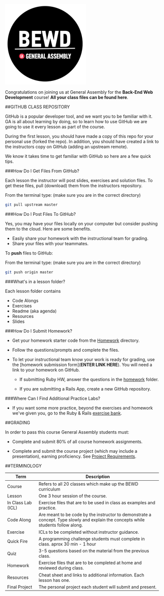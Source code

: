 ![BEWD_Logo](assets/BEWD_Logo.png)


Congratulations on joining us at General Assembly for the __Back-End Web Development__ course! **All your class files can be found here**.

##GITHUB CLASS REPOSITORY

GitHub is a popular developer tool, and we want you to be familiar with it. GA is all about learning by doing, so to learn how to use GitHub we are going to use it every lesson as part of the course.

During the first lesson, you should have made a copy of this repo for your personal use (forked the repo). In addition, you should have created a link to the instructors copy on GitHub (adding an upstream remote).

We know it takes time to get familiar with GitHub so here are a few quick tips.

###How Do I Get Files From GitHub?

Each lesson the instructor will post slides, exercises and solution files. To get these files, pull (download) them from the instructors repository. 

From the terminal type: 
(make sure you are in the correct directory)

```bash
git pull upstream master
```
	
###How Do I Post Files To GitHub?

Yes, you may have your files locally on your computer but consider pushing them to the cloud. Here are some benefits. 

*	Easily share your homework with the instructional team for grading. 
*	Share your files with your teammates.

To __push__ files to GitHub:

From the terminal type:
(make sure you are in the correct directory)

```bash
git push origin master
```
	
###What's in a lesson folder?

Each lesson folder contains

*	Code Alongs
*	Exercises
*	Readme (aka agenda)
*	Resources
*	Slides
		
###How Do I Submit Homework?

*	Get your homework starter code from the [Homework](Homework/) directory.

*	Follow the questions/prompts and complete the files.

*	To let your instructional team know your work is ready for grading, use the [homework submission form](__ENTER LINK HERE__). You will need a link to your homework on GitHub. 

	*	If submitting Ruby HW, answer the questions in the [homework](Homework/) folder.
	
	*	If you are submitting a Rails App, create a new GitHub repository. 

###Where Can I Find Additional Practice Labs?

*	If you want some more practice, beyond the exercises and homework we've given you, go to the Ruby & Rails [exercise bank](https://github.com/ga-students/Ruby_Rails_Exercise_Bank.git).


##GRADING

In order to pass this course General Assembly students must:

*	Complete and submit 80% of all course homework assignments. 

*	Complete and submit the course project (which may include a presentation), earning 	proficiency. See [Project Requirements](Final_Project/final_project_requirements.md). 


##TERMINOLOGY

|Term|Description|
|---|---|
|Course|Refers to all 20 classes which make up the BEWD curriculum|
|Lesson |One 3 hour session of the course. |
|In Class Lab (ICL)|Exercise files that are to be used in class as examples and practice.|
|Code Along| Are meant to be code by the instructor to demonstrate a concept. Type slowly and explain the concepts while students follow along.|
|Exercise |ICLs to be completed without instructor guidance.|
|Quick Fire| A programming challenge students must complete in class. aprox 30 min - 1 hour|
|Quiz|3-5 questions based on the material from the previous class.|
|Homework|Exercise files that are to be completed at home and reviewed during class.|
|Resources| Cheat sheet and links to additional information. Each lesson has one.|
|Final Project|The personal project each student will submit and present.|




	



